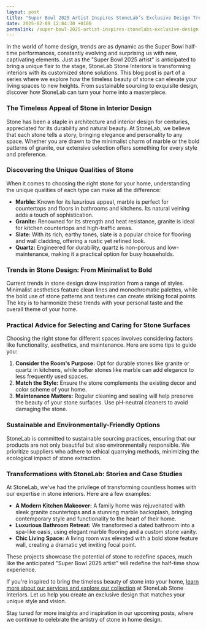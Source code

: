 ```yaml
---
layout: post
title: "Super Bowl 2025 Artist Inspires StoneLab’s Exclusive Design Trends"
date: 2025-02-09 12:04:30 +0100
permalink: /super-bowl-2025-artist-inspires-stonelabs-exclusive-design-trends/
---
```



In the world of home design, trends are as dynamic as the Super Bowl half-time performances, constantly evolving and surprising us with new, captivating elements. Just as the "Super Bowl 2025 artist" is anticipated to bring a unique flair to the stage, StoneLab Stone Interiors is transforming interiors with its customized stone solutions. This blog post is part of a series where we explore how the timeless beauty of stone can elevate your living spaces to new heights. From sustainable sourcing to exquisite design, discover how StoneLab can turn your home into a masterpiece.

### The Timeless Appeal of Stone in Interior Design

Stone has been a staple in architecture and interior design for centuries, appreciated for its durability and natural beauty. At StoneLab, we believe that each stone tells a story, bringing elegance and personality to any space. Whether you are drawn to the minimalist charm of marble or the bold patterns of granite, our extensive selection offers something for every style and preference.

### Discovering the Unique Qualities of Stone

When it comes to choosing the right stone for your home, understanding the unique qualities of each type can make all the difference:

- **Marble:** Known for its luxurious appeal, marble is perfect for countertops and floors in bathrooms and kitchens. Its natural veining adds a touch of sophistication.
- **Granite:** Renowned for its strength and heat resistance, granite is ideal for kitchen countertops and high-traffic areas.
- **Slate:** With its rich, earthy tones, slate is a popular choice for flooring and wall cladding, offering a rustic yet refined look.
- **Quartz:** Engineered for durability, quartz is non-porous and low-maintenance, making it a practical option for busy households.

### Trends in Stone Design: From Minimalist to Bold

Current trends in stone design draw inspiration from a range of styles. Minimalist aesthetics feature clean lines and monochromatic palettes, while the bold use of stone patterns and textures can create striking focal points. The key is to harmonize these trends with your personal taste and the overall theme of your home.

### Practical Advice for Selecting and Caring for Stone Surfaces

Choosing the right stone for different spaces involves considering factors like functionality, aesthetics, and maintenance. Here are some tips to guide you:

1. **Consider the Room's Purpose:** Opt for durable stones like granite or quartz in kitchens, while softer stones like marble can add elegance to less frequently used spaces.
2. **Match the Style:** Ensure the stone complements the existing decor and color scheme of your home.
3. **Maintenance Matters:** Regular cleaning and sealing will help preserve the beauty of your stone surfaces. Use pH-neutral cleaners to avoid damaging the stone.

### Sustainable and Environmentally-Friendly Options

StoneLab is committed to sustainable sourcing practices, ensuring that our products are not only beautiful but also environmentally responsible. We prioritize suppliers who adhere to ethical quarrying methods, minimizing the ecological impact of stone extraction.

### Transformations with StoneLab: Stories and Case Studies

At StoneLab, we've had the privilege of transforming countless homes with our expertise in stone interiors. Here are a few examples:

- **A Modern Kitchen Makeover:** A family home was rejuvenated with sleek granite countertops and a stunning marble backsplash, bringing contemporary style and functionality to the heart of their home.
- **Luxurious Bathroom Retreat:** We transformed a dated bathroom into a spa-like oasis, using elegant marble flooring and a custom stone vanity.
- **Chic Living Space:** A living room was elevated with a bold stone feature wall, creating a dramatic yet inviting focal point.

These projects showcase the potential of stone to redefine spaces, much like the anticipated "Super Bowl 2025 artist" will redefine the half-time show experience.

If you're inspired to bring the timeless beauty of stone into your home, [learn more about our services and explore our collection](https://stonelab.se) at StoneLab Stone Interiors. Let us help you create an exclusive design that matches your unique style and vision.

Stay tuned for more insights and inspiration in our upcoming posts, where we continue to celebrate the artistry of stone in home design.